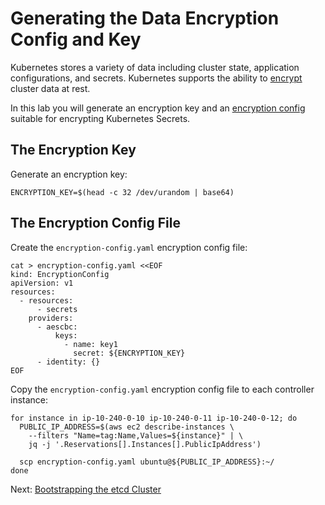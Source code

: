 # Generating the Data Encryption Config and Key

Kubernetes stores a variety of data including cluster state, application configurations, and secrets. Kubernetes supports the ability to [encrypt](https://kubernetes.io/docs/tasks/administer-cluster/encrypt-data) cluster data at rest.

In this lab you will generate an encryption key and an [encryption config](https://kubernetes.io/docs/tasks/administer-cluster/encrypt-data/#understanding-the-encryption-at-rest-configuration) suitable for encrypting Kubernetes Secrets.

## The Encryption Key

Generate an encryption key:

```
ENCRYPTION_KEY=$(head -c 32 /dev/urandom | base64)
```

## The Encryption Config File

Create the `encryption-config.yaml` encryption config file:

```
cat > encryption-config.yaml <<EOF
kind: EncryptionConfig
apiVersion: v1
resources:
  - resources:
      - secrets
    providers:
      - aescbc:
          keys:
            - name: key1
              secret: ${ENCRYPTION_KEY}
      - identity: {}
EOF
```

Copy the `encryption-config.yaml` encryption config file to each controller instance:

```
for instance in ip-10-240-0-10 ip-10-240-0-11 ip-10-240-0-12; do
  PUBLIC_IP_ADDRESS=$(aws ec2 describe-instances \
    --filters "Name=tag:Name,Values=${instance}" | \
    jq -j '.Reservations[].Instances[].PublicIpAddress')

  scp encryption-config.yaml ubuntu@${PUBLIC_IP_ADDRESS}:~/
done
```

Next: [Bootstrapping the etcd Cluster](07-bootstrapping-etcd.md)
